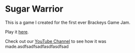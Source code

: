 # Sugar Warrior
This is a game I created for the first ever Brackeys Game Jam.

Play it [here](http://downloads.brackeys.com/sugar-warrior/index.html).

Check out our [YouTube Channel](http://youtube.com/brackeys) to see how it was made.asdfsadfsadfasdfasdfsad

